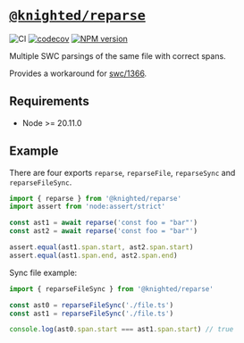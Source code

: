 # [`@knighted/reparse`](https://www.npmjs.com/package/@knighted/reparse)

![CI](https://github.com/knightedcodemonkey/reparse/actions/workflows/ci.yml/badge.svg)
[![codecov](https://codecov.io/gh/knightedcodemonkey/reparse/graph/badge.svg?token=YCGi65lsmO)](https://codecov.io/gh/knightedcodemonkey/reparse)
[![NPM version](https://img.shields.io/npm/v/@knighted/reparse.svg)](https://www.npmjs.com/package/@knighted/reparse)

Multiple SWC parsings of the same file with correct spans.

Provides a workaround for [swc/1366](https://github.com/swc-project/swc/issues/1366).

## Requirements

- Node >= 20.11.0

## Example

There are four exports `reparse`, `reparseFile`, `reparseSync` and `reparseFileSync`.

```js
import { reparse } from '@knighted/reparse'
import assert from 'node:assert/strict'

const ast1 = await reparse('const foo = "bar"')
const ast2 = await reparse('const foo = "bar"')

assert.equal(ast1.span.start, ast2.span.start)
assert.equal(ast1.span.end, ast2.span.end)
```

Sync file example:

```js
import { reparseFileSync } from '@knighted/reparse'

const ast0 = reparseFileSync('./file.ts')
const ast1 = reparseFileSync('./file.ts')

console.log(ast0.span.start === ast1.span.start) // true
```
